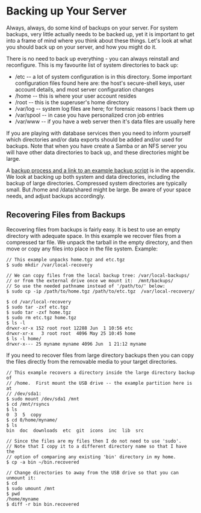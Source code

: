 <!-- -->
# Backing up Your Server

Always, always, do some kind of backups on your server.  For
system backups, very little actually needs to be backed up, yet it is
important to get into a frame of mind where you think about these things.
Let's look at what you should back up on your server, and how you might do it.

There is no need to back up everything - you can always reinstall and 
reconfigure.  This is my favourite list of system directories to back up:

  * /etc  -- a lot of system configuration is in this directory.  Some
             important configuration files found here are: the host's
             secure-shell keys, user account details, and most server
             configuration changes
  * /home    -- this is where your user account resides
  * /root    -- this is the superuser's home directory
  * /var/log -- system log files are here; for forensic reasons I back them up
  * /var/spool -- in case you have personalized cron job entries
  * /var/www -- if you have a web server then it's data files are usually here

If you are playing with database services then you need to inform yourself
which directories and/or data exports should be added and/or used for backups.
Note that when you have create a Samba or an NFS server you will have other
data directories to back up, and these directories might be large.

A [backup process and a link to an example backup script](#backups) is
in the appendix.  We look at backing up both system and data directories,
including the backup of large directories.  Compressed system directories
are typically small. But /home and /data/shared might be large.  Be aware
of your space needs, and adjust backups accordingly.

## Recovering Files from Backups

Recovering files from backups is fairly easy.  It is best to use an
empty directory with adequate space.  In this example we recover files from
a compressed tar file.  We unpack the tarball in the empty directory, and
then move or copy any files into place in the file system.  Example:

~~~~ {.shell}
// This example unpacks home.tgz and etc.tgz
$ sudo mkdir /var/local-recovery

// We can copy files from the local backup tree: /var/local-backups/
// or from the external drive once we mount it:  /mnt/backups/
// So use the needed pathname instead of '/path/to/' below:
$ sudo cp -ip /path/to/home.tgz /path/to/etc.tgz  /var/local-recovery/

$ cd /var/local-recovery
$ sudo tar -zxf etc.tgz
$ sudo tar -zxf home.tgz
$ sudo rm etc.tgz home.tgz
$ ls -l 
drwxr-xr-x 152 root root 12288 Jun  1 10:56 etc
drwxr-xr-x   3 root root  4096 May 25 10:45 home
$ ls -l home/
drwxr-x--- 25 myname myname 4096 Jun  1 21:12 myname
~~~~

If you need to recover files from large directory backups then you can
copy the files directly from the removable media to your target directories.

~~~~ {.shell}
// This example recovers a directory inside the large directory backup of
// /home.  First mount the USB drive -- the example partition here is at
// /dev/sda1:
$ sudo mount /dev/sda1 /mnt
$ cd /mnt/rsyncs
$ ls
0  3  5  copy
$ cd 0/home/myname/
$ ls
bin  doc  downloads  etc  git  icons  inc  lib  src

// Since the files are my files then I do not need to use 'sudo'.
// Note that I copy it to a different directory name so that I have the
// option of comparing any existing 'bin' directory in my home.
$ cp -a bin ~/bin.recovered

// Change directories to away from the USB drive so that you can unmount it:
$ cd 
$ sudo umount /mnt
$ pwd
/home/myname
$ diff -r bin bin.recovered
~~~~

